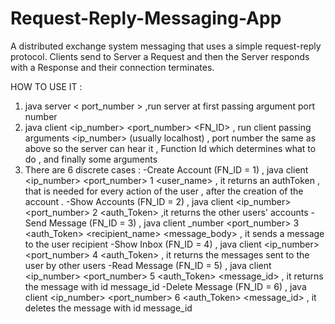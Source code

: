 # Request-Reply-Messaging-App
A distributed exchange system messaging that uses a simple request-reply protocol. Clients send to Server a Request and then the Server responds with a Response and their connection terminates.

HOW TO USE IT :
1.  java server < port_number > ,run server at first passing argument port number
2.  java client <ip_number> <port_number> <FN_ID> <args> , run client passing arguments <ip_number> (usually localhost) , port number the same as above so the server can hear it , Function Id which determines what to do , and finally some arguments
3.  There are 6 discrete cases :
    -Create Account (FN_ID = 1) , java client <ip_number> <port_number> 1 <user_name> , it returns an authToken , that is needed
    for every action of the user , after the creation of the account .
    -Show Accounts (FN_ID = 2) , java client <ip_number> <port_number> 2 <auth_Token> ,it returns the other users' accounts
    -Send Message (FN_ID = 3) , java client <ip>_number <port_number> 3 <auth_Token> <recipient_name> <message_body> , it sends a message to
    the user recipient 
    -Show Inbox (FN_ID = 4) , java client <ip_number> <port_number> 4 <auth_Token> , it returns the messages sent to the user by other
    users
    -Read Message (FN_ID = 5) , java client <ip_number> <port_number> 5 <auth_Token> <message_id> , it returns the message with id
    message_id
    -Delete Message (FN_ID = 6) , java client <ip_number> <port_number> 6 <auth_Token> <message_id> , it deletes the message with id
    message_id



